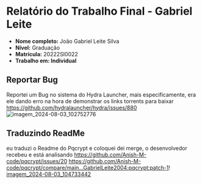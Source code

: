 # Relatório do Trabalho Final - Gabriel Leite

- **Nome completo:** João Gabriel Leite Silva
- **Nível:** Graduação
- **Matrícula:** 20222SI0022
- **Trabalho em: Individual**

## Reportar Bug
Reportei um Bug no sistema do Hydra Launcher, mais especificamente, era ele dando erro na hora de demonstrar os links torrents para baixar
https://github.com/hydralauncher/hydra/issues/880
![imagem_2024-08-03_102752776](https://github.com/user-attachments/assets/2ec8e571-2324-455d-afa6-db16b6220160)


## Traduzindo ReadMe
eu traduzi o Readme do Pqcrypt e coloquei dei merge, o desenvolvedor recebeu e está analisando
https://github.com/Anish-M-code/pqcrypt/issues/20
https://github.com/Anish-M-code/pqcrypt/compare/main...GabrielLeite2004:pqcrypt:patch-1!
[imagem_2024-08-03_104733442](https://github.com/user-attachments/assets/cb0a7307-7fb1-45ac-99a7-678ac4decd20)
